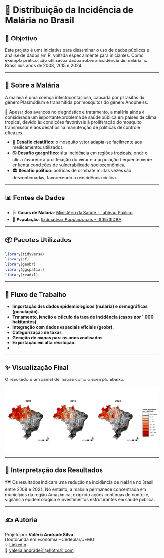 
# 🦟 Distribuição da Incidência de Malária no Brasil

## 🎯 Objetivo

Este projeto é uma iniciativa para disseminar o uso de dados públicos e análise de dados em R, voltada especialmente para iniciantes. Como exemplo prático, são utilizados dados sobre a incidência de malária no Brasil nos anos de 2008, 2015 e 2024.

---

## 🧬 Sobre a Malária

A malária é uma doença infectocontagiosa, causada por parasitas do gênero Plasmodium e transmitida por mosquitos do gênero Anopheles.

🔎 Apesar dos avanços no diagnóstico e tratamento, a malária ainda é considerada um importante problema de saúde pública em países de clima tropical, devido às condições favoráveis à proliferação do mosquito transmissor e aos desafios na manutenção de políticas de controle eficazes.

- 🧪 **Desafio científico**: o mosquito vetor adapta-se facilmente aos medicamentos utilizados.
- 🌎 **Desafio geográfico**: alta incidência em regiões tropicais, onde o clima favorece a proliferação do vetor e a população frequentemente enfrenta condições de vulnerabilidade socioeconômica.
- 🏛 **Desafio político**: políticas de combate muitas vezes são descontinuadas, favorecendo a reincidência cíclica.

---

## 📊 Fontes de Dados

- 🩺 **Casos de Malária**: [Ministério da Saúde - Tableau Público](https://public.tableau.com/app/profile/mal.ria.brasil/viz/Dadosparacidado_201925_03_2020/Ttulo)
- 👥 **População**: [Estimativas Populacionais - IBGE/SIDRA](https://sidra.ibge.gov.br/pesquisa/estimapop/tabelas)

---

## 📦 Pacotes Utilizados

```r
library(tidyverse)
library(sf)
library(geobr)
library(ggspatial)
library(readxl)
```

---

## 🔄 Fluxo de Trabalho

- **Importação dos dados epidemiológicos (malária) e demográficos (população).**  
- **Tratamento, junção e cálculo da taxa de incidência (casos por 1.000 habitantes).**  
- **Integração com dados espaciais oficiais (geobr).**
- **Categorização de taxas.**
- **Geração de mapas para os anos analisados.**
- **Exportação em alta resolução.**
- 
---

## ✨ Visualização Final

O resultado é um painel de mapas como o exemplo abaixo:

![Exemplo de visualização](malaria_casos.png)

---

## 🔎 Interpretação dos Resultados

🗺 Os resultados indicam uma redução na incidência de malária no Brasil entre 2008 e 2024. No entanto, a malária permanece concentrada em municípios da região Amazônica, exigindo ações contínuas de controle, vigilância epidemiológica e investimentos estruturantes em saúde pública.

---

## ✍️ Autoria

Projeto por **Valéria Andrade Silva**  
Doutoranda em Economia – Cedeplar/UFMG  
💡 [LinkedIn](www.linkedin.com/in/valéria-andrade-silva)  
📧 valeria.andrade81@hotmail.com
